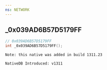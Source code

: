 ```yaml
---
ns: NETWORK
---
```

## _0x039AD6B57D5179FF

```c
// 0x039AD6B57D5179FF
int _0x039AD6B57D5179FF();
```

```
Note: this native was added in build 1311.23

NativeDB Introduced: v1311
```

